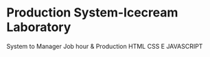 # Production System-Icecream Laboratory
 System to Manager Job hour & Production
 HTML CSS E JAVASCRIPT
